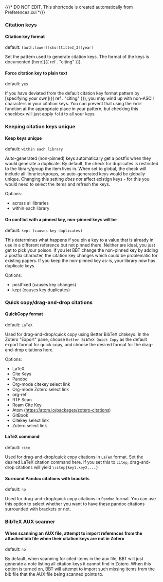 {{/* DO NOT EDIT. This shortcode is created automatically from Preferences.xul */}}
### Citation keys

#### Citation key format

default: `​[auth:lower][shorttitle3_3][year]`

Set the pattern used to generate citation keys. The format of the keys is documented [here]({{ ref . "citing" }}).

#### Force citation key to plain text

default: `yes`

If you have deviated from the default citation key format pattern by [specifying your own]({{ ref . "citing" }}), you may wind up with non-ASCII characters in your citation keys. You can prevent that using the `fold` function at the appropriate place in your pattern, but checking this checkbox will just apply `fold` to all your keys.

### Keeping citation keys unique

#### Keep keys unique

default: `within each library`

Auto-generated (non-pinned) keys automatically get a postfix when they would generate a duplicate. By default, the check for duplicates is restricted to the library/group the item lives in. When set to global, the check will include all libraries/groups, so auto-generated keys would be globally unique. Changing this setting *does not* affect existign keys - for this you would need to select the items and refresh the keys.

Options:

* across all libraries
* within each library

#### On conflict with a pinned key, non-pinned keys will be

default: `kept (causes key duplicates)`

This determines what happens if you pin a key to a value that is already in use in a different reference but not pinned there. Neither are ideal, you just get to pick your poison. If you let BBT change the non-pinned key by adding a postfix character, the citation key changes which could be problematic for existing papers. If you keep the non-pinned key as-is, your library now has duplicate keys.

Options:

* postfixed (causes key changes)
* kept (causes key duplicates)

### Quick copy/drag-and-drop citations

#### QuickCopy format

default: `LaTeX`

Used for drag-and-drop/quick copy using Better BibTeX citekeys. In the Zotero "Export" pane, choose `Better BibTeX Quick Copy` as the default export format for quick copy, and choose the desired format for the drag-and-drop citations here.

Options:

* LaTeX
* Cite Keys
* Pandoc
* Org-mode citekey select link
* Org-mode Zotero select link
* org-ref
* RTF Scan
* Roam Cite Key
* Atom (https://atom.io/packages/zotero-citations)
* GitBook
* Citekey select link
* Zotero select link

#### LaTeX command

default: `cite`

Used for drag-and-drop/quick copy citations in `LaTeX` format. Set the desired LaTeX citation command here. If you set this to `citep`, drag-and-drop citations will yield `\citep{key1,key2,...}`

#### Surround Pandoc citations with brackets

default: `no`

Used for drag-and-drop/quick copy citations in `Pandoc` format. You can use this option to select whether you want to have these pandoc citations surrounded with brackets or not.

### BibTeX AUX scanner

#### When scanning an AUX file, attempt to import references from the attached bib file when their citation keys are not in Zotero

default: `no`

By default, when scanning for cited items in the aux file, BBT will just generate a note listing all citation keys it cannot find in Zotero. When this option is turned on, BBT will attempt to import such missing items from the bib file that the AUX file being scanned points to.


